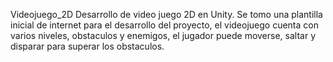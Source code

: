 Videojuego_2D
Desarrollo de video juego 2D en Unity.
Se tomo una plantilla inicial de internet para el desarrollo del proyecto, el videojuego cuenta con varios niveles, obstaculos y enemigos, el jugador puede moverse, saltar y disparar para superar los obstaculos.
